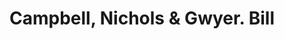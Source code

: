 ---
doi: 10.7916/D8H71SWN
date_other: '1890'
date_other_textual: 1890-1899
form: printed ephemera
genre:
- Invoices
name:
- Campbell, Nichols & Gwyer
object_in_context_url: https://biggert.cul.columbia.edu/items/view/ave_biggert_00967
subject_hierarchical_geographic:
- New York, New York, United States
subject_name:
- Campbell, Nichols & Gwyer
title: Campbell, Nichols & Gwyer. Bill
sort_title: Campbell, Nichols & Gwyer. Bill
call_number: ave_biggert_00967
coordinates:
- 40.71277777777778,-74.00583333333333
pid: ave_biggert_00967
identifiers: ave_biggert_00967
permalink: /biggert/ave_biggert_00967/
layout: iiif-image-page
---